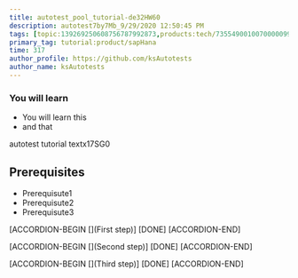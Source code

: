 ```yaml
---
title: autotest_pool_tutorial-de32HW60
description: autotest7by7Mb_9/29/2020 12:50:45 PM
tags: [topic:139269250608756787992873,products:tech/73554900100700000996,tutorial:experience/advanced]
primary_tag: tutorial:product/sapHana
time: 317
author_profile: https://github.com/ksAutotests
author_name: ksAutotests
---
```

### You will learn
- You will learn this
- and that

autotest tutorial textx17SG0

## Prerequisites
- Prerequisute1
- Prerequisute2
- Prerequisute3

[ACCORDION-BEGIN [](First step)]
[DONE]
[ACCORDION-END]

[ACCORDION-BEGIN [](Second step)]
[DONE]
[ACCORDION-END]

[ACCORDION-BEGIN [](Third step)]
[DONE]
[ACCORDION-END]

